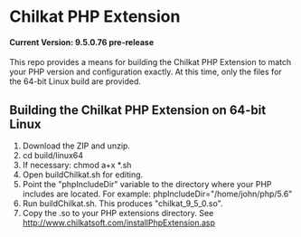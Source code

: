 
# Chilkat PHP Extension
#### Current Version: 9.5.0.76 pre-release

This repo provides a means for building the Chilkat PHP Extension to match your PHP version and configuration exactly.  At this time, only the files for the 64-bit Linux build are provided.  


## Building the Chilkat PHP Extension on 64-bit Linux

1. Download the ZIP and unzip.
2. cd build/linux64
3. If necessary: chmod a+x *.sh
4. Open buildChilkat.sh for editing.
5. Point the "phpIncludeDir" variable to the directory where your PHP includes are located.  For example:  phpIncludeDir="/home/john/php/5.6"
6. Run buildChilkat.sh.  This produces "chilkat\_9\_5\_0.so".
7. Copy the .so to your PHP extensions directory.  See [http://www.chilkatsoft.com/installPhpExtension.asp
](http://www.chilkatsoft.com/installPhpExtension.asp)




